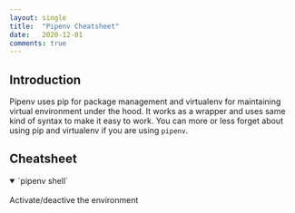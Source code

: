 ```yaml
---
layout: single
title:  "Pipenv Cheatsheet"
date:   2020-12-01
comments: true
---
```


## Introduction

Pipenv uses pip for package management and virtualenv for maintaining virtual environment under the hood. It works as a wrapper and uses same kind of syntax to make it easy to work. You can more or less forget about using pip and virtualenv if you are using `pipenv`.

## Cheatsheet

<details open>
<summary> `pipenv shell` </summary>
<br>
Activate/deactive the environment
</details>
